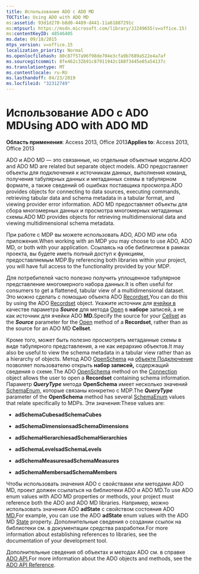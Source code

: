 ```yaml
---
title: Использование ADO с ADO MD
TOCTitle: Using ADO with ADO MD
ms:assetid: 93d1d270-b8d0-4489-d441-11a61887291c
ms:mtpsurl: https://msdn.microsoft.com/library/JJ249655(v=office.15)
ms:contentKeyID: 48546405
ms.date: 09/18/2015
mtps_version: v=office.15
localization_priority: Normal
ms.openlocfilehash: 80c87f57a96f98de704e3cfa9b7689a522e4a7af
ms.sourcegitcommit: 8fe462c32b91c87911942c188f3445e85a54137c
ms.translationtype: MT
ms.contentlocale: ru-RU
ms.lasthandoff: 04/23/2019
ms.locfileid: "32312749"
---
```

# <a name="using-ado-with-ado-md"></a><span data-ttu-id="e7de8-102">Использование ADO с ADO MD</span><span class="sxs-lookup"><span data-stu-id="e7de8-102">Using ADO with ADO MD</span></span>


<span data-ttu-id="e7de8-103">**Область применения**: Access 2013, Office 2013</span><span class="sxs-lookup"><span data-stu-id="e7de8-103">**Applies to**: Access 2013, Office 2013</span></span>

<span data-ttu-id="e7de8-104">ADO и ADO MD — это связанные, но отдельные объектные модели.</span><span class="sxs-lookup"><span data-stu-id="e7de8-104">ADO and ADO MD are related but separate object models.</span></span> <span data-ttu-id="e7de8-105">ADO предоставляет объекты для подключения к источникам данных, выполнения команд, получения табулярных данных и метаданных схемы в табулярном формате, а также сведений об ошибках поставщика просмотра.</span><span class="sxs-lookup"><span data-stu-id="e7de8-105">ADO provides objects for connecting to data sources, executing commands, retrieving tabular data and schema metadata in a tabular format, and viewing provider error information.</span></span> <span data-ttu-id="e7de8-106">ADO MD предоставляет объекты для сбора многомерных данных и просмотра многомерных метаданных схемы.</span><span class="sxs-lookup"><span data-stu-id="e7de8-106">ADO MD provides objects for retrieving multidimensional data and viewing multidimensional schema metadata.</span></span>

<span data-ttu-id="e7de8-107">При работе с MDP вы можете использовать ADO, ADO MD или оба приложения.</span><span class="sxs-lookup"><span data-stu-id="e7de8-107">When working with an MDP you may choose to use ADO, ADO MD, or both with your application.</span></span> <span data-ttu-id="e7de8-108">Ссылаясь на обе библиотеки в рамках проекта, вы будете иметь полный доступ к функциям, предоставляемым MDP.</span><span class="sxs-lookup"><span data-stu-id="e7de8-108">By referencing both libraries within your project, you will have full access to the functionality provided by your MDP.</span></span>

<span data-ttu-id="e7de8-109">Для потребителей часто полезно получить уплощенное табулярное представление многомерного набора данных.</span><span class="sxs-lookup"><span data-stu-id="e7de8-109">It is often useful for consumers to get a flattened, tabular view of a multidimensional dataset.</span></span> <span data-ttu-id="e7de8-110">Это можно сделать с помощью объекта ADO [Recordset.](recordset-object-ado.md)</span><span class="sxs-lookup"><span data-stu-id="e7de8-110">You can do this by using the ADO [Recordset](recordset-object-ado.md) object.</span></span> <span data-ttu-id="e7de8-111">Укажите источник для [ячейки в](cellset-object-ado-md.md) качестве параметра ***Source*** для метода [Open](open-method-ado-recordset.md) в **наборе** записей, а не как источник для ячейки ADO **MD.**</span><span class="sxs-lookup"><span data-stu-id="e7de8-111">Specify the source for your [Cellset](cellset-object-ado-md.md) as the ***Source*** parameter for the [Open](open-method-ado-recordset.md) method of a **Recordset**, rather than as the source for an ADO MD **Cellset**.</span></span>

<span data-ttu-id="e7de8-112">Кроме того, может быть полезно просмотреть метаданные схемы в виде табулярного представления, а не как иерархию объектов.</span><span class="sxs-lookup"><span data-stu-id="e7de8-112">It may also be useful to view the schema metadata in a tabular view rather than as a hierarchy of objects.</span></span> <span data-ttu-id="e7de8-113">Метод ADO [OpenSchema](openschema-method-ado.md) на [объекте Подключение](connection-object-ado.md) позволяет пользователю открыть **набор записей,** содержащий сведения о схеме.</span><span class="sxs-lookup"><span data-stu-id="e7de8-113">The ADO [OpenSchema](openschema-method-ado.md) method on the [Connection](connection-object-ado.md) object allows the user to open a **Recordset** containing schema information.</span></span> <span data-ttu-id="e7de8-114">Параметр ***QueryType*** метода **OpenSchema** имеет несколько значений [SchemaEnum,](schemaenum.md) которые связаны конкретно с MDP.</span><span class="sxs-lookup"><span data-stu-id="e7de8-114">The ***QueryType*** parameter of the **OpenSchema** method has several [SchemaEnum](schemaenum.md) values that relate specifically to MDPs.</span></span> <span data-ttu-id="e7de8-115">Эти значения:</span><span class="sxs-lookup"><span data-stu-id="e7de8-115">These values are:</span></span>

  - <span data-ttu-id="e7de8-116">**adSchemaCubes**</span><span class="sxs-lookup"><span data-stu-id="e7de8-116">**adSchemaCubes**</span></span>

  - <span data-ttu-id="e7de8-117">**adSchemaDimensions**</span><span class="sxs-lookup"><span data-stu-id="e7de8-117">**adSchemaDimensions**</span></span>

  - <span data-ttu-id="e7de8-118">**adSchemaHierarchies**</span><span class="sxs-lookup"><span data-stu-id="e7de8-118">**adSchemaHierarchies**</span></span>

  - <span data-ttu-id="e7de8-119">**adSchemaLevels**</span><span class="sxs-lookup"><span data-stu-id="e7de8-119">**adSchemaLevels**</span></span>

  - <span data-ttu-id="e7de8-120">**adSchemaMeasures**</span><span class="sxs-lookup"><span data-stu-id="e7de8-120">**adSchemaMeasures**</span></span>

  - <span data-ttu-id="e7de8-121">**adSchemaMembers**</span><span class="sxs-lookup"><span data-stu-id="e7de8-121">**adSchemaMembers**</span></span>

<span data-ttu-id="e7de8-122">Чтобы использовать значения ADO с свойствами или методами ADO MD, проект должен ссылаться на библиотеки ADO и ADO MD.</span><span class="sxs-lookup"><span data-stu-id="e7de8-122">To use ADO enum values with ADO MD properties or methods, your project must reference both the ADO and ADO MD libraries.</span></span> <span data-ttu-id="e7de8-123">Например, можно использовать значения ADO **adState** с свойством состояния ADO [MD.](state-property-ado-md.md)</span><span class="sxs-lookup"><span data-stu-id="e7de8-123">For example, you can use the ADO **adState** enum values with the ADO MD [State](state-property-ado-md.md) property.</span></span> <span data-ttu-id="e7de8-124">Дополнительные сведения о создании ссылок на библиотеки см. в документации средства разработки.</span><span class="sxs-lookup"><span data-stu-id="e7de8-124">For more information about establishing references to libraries, see the documentation of your development tool.</span></span>

<span data-ttu-id="e7de8-125">Дополнительные сведения об объектах и методах ADO см. в справке [ADO API.](ado-api-reference.md)</span><span class="sxs-lookup"><span data-stu-id="e7de8-125">For more information about the ADO objects and methods, see the [ADO API Reference](ado-api-reference.md).</span></span>

